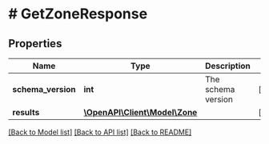 # # GetZoneResponse

## Properties

Name | Type | Description | Notes
------------ | ------------- | ------------- | -------------
**schema_version** | **int** | The schema version | [optional]
**results** | [**\OpenAPI\Client\Model\Zone**](Zone.md) |  | [optional]

[[Back to Model list]](../../README.md#models) [[Back to API list]](../../README.md#endpoints) [[Back to README]](../../README.md)
